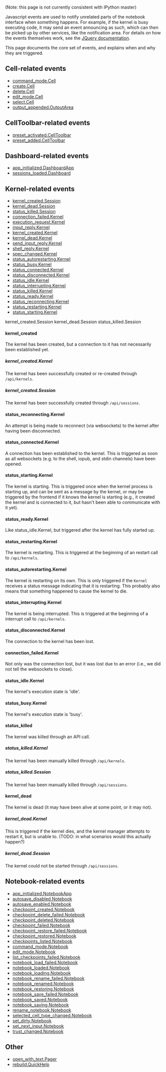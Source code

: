 (Note: this page is not currently consistent with IPython master)

Javascript events are used to notify unrelated parts of the notebook interface when something happens. For example, if the kernel is busy executing code, it may send an event announcing as such, which can then be picked up by other services, like the notification area. For details on how the events themselves work, see the [JQuery documentation](http://api.jquery.com/on/).

This page documents the core set of events, and explains when and why they are triggered.

## Cell-related events

* [command_mode.Cell](#command_modecell)
* [create.Cell](#createcell)
* [delete.Cell](#deletecell)
* [edit_mode.Cell](#edit_modecell)
* [select.Cell](#selectcell)
* [output_appended.OutputArea](#output_appendedoutputarea)

## CellToolbar-related events

* [preset_activated.CellToolbar](#preset_activatedcelltoolbar)
* [preset_added.CellToolbar](#preset_addedcelltoolbar)

## Dashboard-related events

* [app_initialized.DashboardApp](#app_initializeddashboardapp)
* [sessions_loaded.Dashboard](#sessions_loadeddashboard)

## Kernel-related events

* [kernel_created.Session](#kernel_createdsession)
* [kernel_dead.Session](#kernel_deadsession)
* [status_killed.Session](#status_killedsession)
* [connection_failed.Kernel](#connection_failedkernel)
* [execution_request.Kernel](#execution_requestkernel)
* [input_reply.Kernel](#input_replykernel)
* [kernel_created.Kernel](#kernel_createdkernel)
* [kernel_dead.Kernel](#kernel_deadkernel)
* [send_input_reply.Kernel](#send_input_replykernel)
* [shell_reply.Kernel](#shell_replykernel)
* [spec_changed.Kernel](#spec_changedkernel)
* [status_autorestarting.Kernel](#status_autorestartingkernel)
* [status_busy.Kernel](#status_busykernel)
* [status_connected.Kernel](#status_connectedkernel)
* [status_disconnected.Kernel](#status_disconnectedkernel)
* [status_idle.Kernel](#status_idlekernel)
* [status_interrupting.Kernel](#status_interruptingkernel)
* [status_killed.Kernel](#status_killedkernel)
* [status_ready.Kernel](#status_readykernel)
* [status_reconnecting.Kernel](#status_reconnectingkernel)
* [status_restarting.Kernel](#status_restartingkernel)
* [status_starting.Kernel](#status_startingkernel)

kernel_created.Session
kernel_dead.Session
status_killed.Session

#### kernel_created

The kernel has been created, but a connection to it has not necessarily been established yet.

##### kernel_created.Kernel

The kernel has been successfully created or re-created through `/api/kernels`.

##### kernel_created.Session

The kernel has been successfully created through `/api/sessions`.

#### status_reconnecting.Kernel

An attempt is being made to reconnect (via websockets) to the kernel after having been disconnected.

#### status_connected.Kernel

A connection has been established to the kernel. This is triggered as soon as all websockets (e.g. to the shell, iopub, and stdin channels) have been opened.

#### status_starting.Kernel

The kernel is starting. This is triggered once when the kernel process is starting up, and can be sent as a message by the kernel, or may be triggered by the frontend if it knows the kernel is starting (e.g., it created the kernel and is connected to it, but hasn't been able to communicate with it yet).

#### status_ready.Kernel

Like status_idle.Kernel, but triggered after the kernel has fully started up.

#### status_restarting.Kernel

The kernel is restarting. This is triggered at the beginning of an restart call to `/api/kernels`.

#### status_autorestarting.Kernel

The kernel is restarting on its own. This is only triggered if the `Kernel` receives a status message indicating that it is restarting. This probably also means that something happened to cause the kernel to die.

#### status_interrupting.Kernel

The kernel is being interrupted. This is triggered at the beginning of a interrupt call to `/api/kernels`.

#### status_disconnected.Kernel

The connection to the kernel has been lost.

#### connection_failed.Kernel

Not only was the connection lost, but it was lost due to an error (i.e., we did not tell the websockets to close).

#### status_idle.Kernel

The kernel's execution state is 'idle'.

#### status_busy.Kernel

The kernel's execution state is 'busy'.

#### status_killed

The kernel was killed through an API call.

##### status_killed.Kernel

The kernel has been manually killed through `/api/kernels`.

##### status_killed.Session

The kernel has been manually killed through `/api/sessions`.

#### kernel_dead

The kernel is dead (it may have been alive at some point, or it may not).

##### kernel_dead.Kernel

This is triggered if the kernel dies, and the kernel manager attempts to restart it, but is unable to. (TODO: in what scenarios would this actually happen?)

##### kernel_dead.Session

The kernel could not be started through `/api/sessions`.

## Notebook-related events

* [app_initialized.NotebookApp](#app_initializednotebookapp)
* [autosave_disabled.Notebook](#autosave_disablednotebook)
* [autosave_enabled.Notebook](#autosave_enablednotebook)
* [checkpoint_created.Notebook](#checkpoint_creatednotebook)
* [checkpoint_delete_failed.Notebook](#checkpoint_delete_failednotebook)
* [checkpoint_deleted.Notebook](#checkpoint_deletednotebook)
* [checkpoint_failed.Notebook](#checkpoint_failednotebook)
* [checkpoint_restore_failed.Notebook](#checkpoint_restore_failednotebook)
* [checkpoint_restored.Notebook](#checkpoint_restorednotebook)
* [checkpoints_listed.Notebook](#checkpoints_listednotebook)
* [command_mode.Notebook](#command_modenotebook)
* [edit_mode.Notebook](#edit_modenotebook)
* [list_checkpoints_failed.Notebook](#list_checkpoints_failednotebook)
* [notebook_load_failed.Notebook](#notebook_load_failednotebook)
* [notebook_loaded.Notebook](#notebook_loadednotebook)
* [notebook_loading.Notebook](#notebook_loadingnotebook)
* [notebook_rename_failed.Notebook](#notebook_rename_failednotebook)
* [notebook_renamed.Notebook](#notebook_renamednotebook)
* [notebook_restoring.Notebook](#notebook_restoringnotebook)
* [notebook_save_failed.Notebook](#notebook_save_failednotebook)
* [notebook_saved.Notebook](#notebook_savednotebook)
* [notebook_saving.Notebook](#notebook_savingnotebook)
* [rename_notebook.Notebook](#rename_notebooknotebook)
* [selected_cell_type_changed.Notebook](#selected_cell_type_changednotebook)
* [set_dirty.Notebook](#set_dirtynotebook)
* [set_next_input.Notebook](#set_next_inputnotebook)
* [trust_changed.Notebook](#trust_changednotebook)

## Other

* [open_with_text.Pager](#open_with_textpager)
* [rebuild.QuickHelp](#rebuildquickhelp)